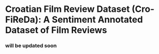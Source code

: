 # Croatian Film Review Dataset (Cro-FiReDa): A Sentiment Annotated Dataset of Film Reviews

### will be updated soon
